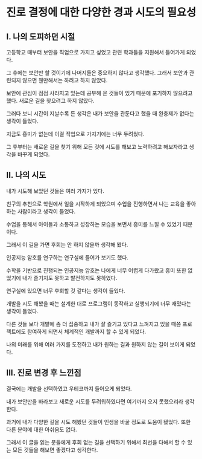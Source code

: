 
# 진로 결정에 대한 다양한 경과 시도의 필요성

## I. 나의 도피하던 시절

고등학교 때부터 보안을 직업으로 가지고 싶었고 관련 학과들을 지원해서 들어가게 되었다.

그 후에는 보안만 할 것이기에 나머지들은 중요하지 않다고 생각했다. 그래서 보안과 관련되지 않으면 웬만해서는 하려고 하지 않았다.

보안에 관심이 점점 사라지고 있는데 공부해 온 것들이 있기 때문에 포기하지 않으려고 했다. 새로운 길을 찾으려고 하지 않았다.

그러다 보니 시간이 지날수록 든 생각은 내가 보안을 관둔다고 했을 때 완충제가 없다는 생각이 들었다.

지금도 흥미가 없는데 이걸 직업으로 가지기에는 너무 두려웠다.

그 후부터는 새로운 길을 찾기 위해 모든 것에 시도를 해보고 노력하려고 해보자라고 생각을 바꾸게 되었다.

## II. 나의 시도


내가 시도해 보았던 것들은 여러 가지가 있다.

친구의 추천으로 학원에서 일을 시작하게 되었으며 수업을 진행하면서 나는 교육을 좋아하는 사람이라고 생각이 들었다.

수업을 통해서 아이들과 소통하고 성장하는 모습을 보면서 흥미를 느낄 수 있었기 때문이다.

그래서 이 길을 가면 후회는 안 하지 않을까 생각해 봤다.

인공지능 암호를 연구하는 연구실에 들어가 보기도 했다.

수학을 기반으로 진행되는 인공지능 암호는 나에게 너무 어렵게 다가왔고 흥미 또한 없었기에 내가 즐기지도 못하고 발전하지도 못하였다.

연구실에 있으면 너무 후회할 것 같다는 생각이 들었다.

개발을 시도 해봤을 때는 설계한 대로 프로그램이 동작하고 실행되기에 너무 재밌다는 생각이 들었다.

다른 것들 보다 개발에 좀 더 집중하고 내가 잘 즐기고 있다고 느껴지고 있을 때쯤 프로젝트에도 참여하게 되면서 체계적인 개발까지 할 수 있게 되었다.

나의 미래를 위해 여러 가지를 도전하고 내가 원하는 길과 원하지 않는 길이 보이게 되었다.

## III. 진로 변경 후 느낀점

결국에는 개발을 선택하였고 우테코까지 들어오게 되었다.

내가 보안만을 바라보고 새로운 시도를 두려워하였다면 여기까지 오지 못했으리라 생각한다.

과거에 내가 다양한 길을 시도 해봤던 것들이 인생을 바꿀 정도로 도움이 됐었다. 또한 다른 분야에 대한 아쉬움도 없다.

그래서 이 글을 읽는 분들에게 후회 없는 길을 선택하기 위해서 최선을 다해서 할 수 있는 모든 것들을 해보면 좋겠다고 생각한다.

